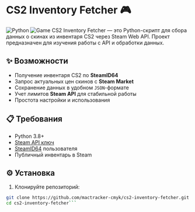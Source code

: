 # CS2 Inventory Fetcher 🎮

![Python](https://img.shields.io/badge/Python-3.8+-blue?logo=python)
![Game](https://img.shields.io/badge/Game-CounterStrike_2-orange?logo=steam)
CS2 Inventory Fetcher — это Python-скрипт для сбора данных о скинах из инвентаря CS2 через Steam Web API. Проект предназначен для изучения работы с API и обработки данных.

## ✨ Возможности

- Получение инвентаря CS2 по **SteamID64**
- Запрос актуальных цен скинов с **Steam Market**
- Сохранение данных в удобном `JSON`-формате
- Учет лимитов **Steam API** для стабильной работы
- Простота настройки и использования

## 📋 Требования
- Python 3.8+
- [Steam API ключ](https://steamcommunity.com/dev/apikey)
- [SteamID64](https://steamid.io/) пользователя
- Публичный инвентарь в Steam

## ⚙️ Установка
1. Клонируйте репозиторий:
```bash
git clone https://github.com/mactracker-cmyk/cs2-inventory-fetcher.git
cd cs2-inventory-fetcher```

